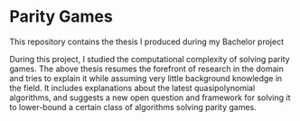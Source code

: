# Parity Games
This repository contains the thesis I produced during my Bachelor project

During this project, I studied the computational complexity of solving parity games.
The above thesis resumes the forefront of research in the domain and tries to explain it while assuming very little background knowledge in the field. It includes explanations about the latest quasipolynomial algorithms, and suggests a new open question and framework for solving it to lower-bound a certain class of algorithms solving parity games.
